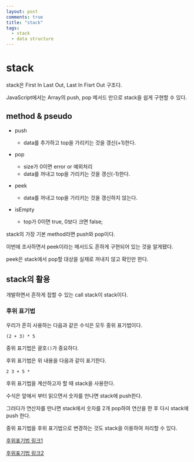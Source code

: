 ```yaml
---
layout: post
comments: true
title: "stack"
tags:
  - stack
  - data structure
---
```


# stack

stack은 First In Last Out, Last In Fisrt Out 구조다.

JavaScript에서는 Array의 push, pop 메서드 만으로 stack을 쉽게 구현할 수 있다.

## method & pseudo

- push
  - data를 추가하고 top을 가리키는 것을 갱신(+1)한다.

- pop
  - size가 0이면 error or 예외처리
  - data를 꺼내고 top을 가리키는 것을 갱신(-1)한다.

- peek
  - data를 꺼내고 top을 가리키는 것을 갱신하지 않는다.

- isEmpty
  - top가 0이면 true, 0보다 크면 false;

stack의 가장 기본 method라면 push와 pop이다.

이번에 조사하면서 peek이라는 메서드도 흔하게 구현되어 있는 것을 알게됐다.

peek은 stack에서 pop할 대상을 실제로 꺼내지 않고 확인만 한다.

## stack의 활용

개발하면서 흔하게 접할 수 있는 call stack이 stack이다.

### 후위 표기법

우리가 흔히 사용하는 다음과 같은 수식은 모두 중위 표기법이다.

`(2 + 3) * 5`

중위 표기법은 괄호`()`가 중요하다.

후위 표기법은 위 내용을 다음과 같이 표기한다.

`2 3 + 5 *`

후위 표기법을 계산하고자 할 때 stack을 사용한다.

수식은 앞에서 부터 읽으면서 숫자를 만나면 stack에 push한다.

그러다가 연산자를 만나면 stack에서 숫자를 2개 pop하여 연산을 한 후 다시 stack에 push 한다.

중위 표기법을 후위 표기법으로 변경하는 것도 stack을 이용하여 처리할 수 있다.

[후위표기법 링크1](https://ratsgo.github.io/data%20structure&algorithm/2017/10/11/stack/)

[후위표기법 링크2](https://jamanbbo.tistory.com/53)
